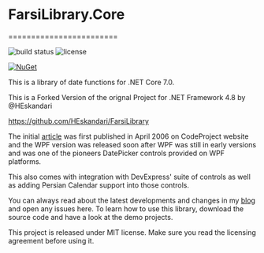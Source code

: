 # FarsiLibrary.Core
========================

![build status](https://github.com/w8tcha/FarsiLibrary.Core/actions/workflows/build.yml/badge.svg) ![license](https://img.shields.io/github/license/w8tcha/FarsiLibrary.Core)

[![NuGet](https://img.shields.io/nuget/v/FarsiLibrary.Core.svg)](https://nuget.org/packages/FarsiLibrary.Core)

This is a library of date functions for .NET Core 7.0.

This is a Forked Version of the orignal Project for .NET Framework 4.8 by @HEskandari

https://github.com/HEskandari/FarsiLibrary
 
The initial [article][1] was first published in April 2006 on CodeProject website and the WPF 
version was released soon after WPF was still in early versions and was one of the pioneers 
DatePicker controls provided on WPF platforms. 

This also comes with integration with DevExpress' suite of controls as well as adding Persian Calendar support into those controls. 

You can always read about the latest developments and changes in my [blog][2] and open any issues here. To learn how to use this library, download the source code and have a look at the demo projects.

This project is released under MIT license. Make sure you read the licensing agreement before
using it.

[1]: http://www.codeproject.com/KB/selection/FarsiLibrary.aspx
[2]: http://www.seesharpsoftware.com.au


